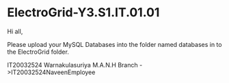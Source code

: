 # ElectroGrid-Y3.S1.IT.01.01

Hi all,

Please upload your MySQL Databases into the folder named databases in to the ElectroGrid folder.

IT20032524 Warnakulasuriya M.A.N.H Branch ->IT20032524NaveenEmployee
